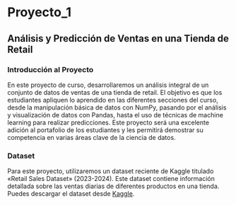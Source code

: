 # Proyecto_1
## Análisis y Predicción de Ventas en una Tienda de Retail
### Introducción al Proyecto

En este proyecto de curso, desarrollaremos un análisis integral de un conjunto de datos de ventas de una tienda de retail. El objetivo es que los estudiantes apliquen lo aprendido en las diferentes secciones del curso, desde la manipulación básica de datos con NumPy, pasando por el análisis y visualización de datos con Pandas, hasta el uso de técnicas de machine learning para realizar predicciones. Este proyecto será una excelente adición al portafolio de los estudiantes y les permitirá demostrar su competencia en varias áreas clave de la ciencia de datos.

### Dataset

Para este proyecto, utilizaremos un dataset reciente de Kaggle titulado «Retail Sales Dataset» (2023-2024). Este dataset contiene información detallada sobre las ventas diarias de diferentes productos en una tienda. Puedes descargar el dataset desde [Kaggle](https://www.kaggle.com/datasets/mohammadtalib786/retail-sales-dataset).
